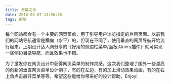 ```yaml
---
title: 开篇之作
date: 2018-03-07 13:56:38
tags: 前端
---
```


每个网站都会有一个主要的网页菜单，用于引导用户浏览指定的栏目页面。以前我们的网站导航通常是横向（水平）的，但现在不同了，使用垂直的网页导航开始流行起来，上期设计达人网分享的《好用的侧边栏菜单/面板jQuery插件》就可实现一些侧边目录导航，而且效果也不错。
<!--more-->
为了激发你在网页设计中获得网页菜单的制作灵感，这次我们整理了国外一些漂亮的创新的垂直网页菜单设计例子，有的在左边，有的加上滑动效果动画，有的在右上角点击展开菜单等等，希望这些能给你带来好的设计帮助，Enjoy!